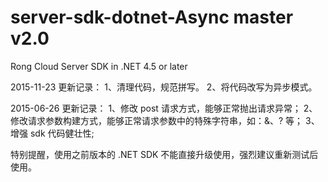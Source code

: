 server-sdk-dotnet-Async master v2.0
=================

Rong Cloud Server SDK in .NET 4.5 or later

2015-11-23
更新记录：
1、清理代码，规范拼写。
2、将代码改写为异步模式。

2015-06-26
更新记录：
1、修改 post 请求方式，能够正常抛出请求异常；
2、修改请求参数构建方式，能够正常请求参数中的特殊字符串，如：&、? 等；
3、增强 sdk 代码健壮性;

特别提醒，使用之前版本的 .NET SDK 不能直接升级使用，强烈建议重新测试后使用。
